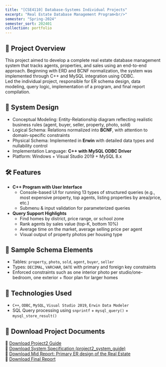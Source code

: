 ```yaml
---
title: "[CSE4110] Database-Systems Individual Projects"
excerpt: "Real Estate Database Management Program<br/>"
semester: "Spring-2024"
semester_sort: 202401
collection: portfolio
---
```


## 🏢 Project Overview

This project aimed to develop a complete real estate database management system that tracks agents, properties, and sales using an end-to-end approach. Beginning with ERD and BCNF normalization, the system was implemented through C++ and MySQL integration using ODBC.  
Led the individual project, responsible for ER schema design, data modeling, query logic, implementation of a program, and final report compilation.

## 🧱 System Design

- Conceptual Modeling: Entity-Relationship diagram reflecting realistic business rules (agent, buyer, seller, property, photo, sold)
- Logical Schema: Relations normalized into **BCNF**, with attention to domain-specific constraints
- Physical Schema: Implemented in **Erwin** with detailed data types and nullability control
- Implementation Language: **C++ with MySQL ODBC Driver**
- Platform: Windows + Visual Studio 2019 + MySQL 8.x

## 🛠️ Features

- **C++ Program with User Interface**  
  - Console-based UI for running 13 types of structured queries (e.g., most expensive property, top agents, listing properties by area/price, etc.)
  - Submenu & input validation for parameterized queries  
- **Query Support Highlights**  
  - Find homes by district, price range, or school zone  
  - Rank agents by sales value (top-K, bottom 10%)  
  - Average time on the market, average selling price per agent  
  - Visual output of property photos per housing type  

## 📐 Sample Schema Elements

- Tables: `property`, `photo`, `sold`, `agent`, `buyer`, `seller`
- Types: `DECIMAL`, `VARCHAR`, `DATE` with primary and foreign key constraints
- Enforced constraints such as one interior photo per studio/one-bedroom, one exterior + floor plan for larger homes

## 💬 Technologies Used

- `C++`, `ODBC`, `MySQL`, `Visual Studio 2019`, `Erwin Data Modeler`
- SQL Query processing using `snprintf` + `mysql_query()` + `mysql_store_result()`

## 📎 Download Project Documents
📄 [Download Project2 Guide](/files/project2(spring2024).pdf) <br/>
📄 [Download System Specification (project2_system_guide)](/files/project2_system_guide(spring2024).pdf)  <br/>
📄 [Download Mid Report: Primary ER design of the Real Estate](/files/[project1]20190741.pdf) <br/>
📄 [Download Final Report](/files/[project2]20190741.pdf) <br/>
